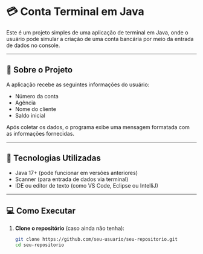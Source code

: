 # 💳 Conta Terminal em Java

Este é um projeto simples de uma aplicação de terminal em Java, onde o usuário pode simular a criação de uma conta bancária por meio da entrada de dados no console.

---

## 🚀 Sobre o Projeto

A aplicação recebe as seguintes informações do usuário:
- Número da conta
- Agência
- Nome do cliente
- Saldo inicial

Após coletar os dados, o programa exibe uma mensagem formatada com as informações fornecidas.

---

## 🧰 Tecnologias Utilizadas

- Java 17+ (pode funcionar em versões anteriores)
- Scanner (para entrada de dados via terminal)
- IDE ou editor de texto (como VS Code, Eclipse ou IntelliJ)

---

## 💻 Como Executar

1. **Clone o repositório** (caso ainda não tenha):
   ```bash
   git clone https://github.com/seu-usuario/seu-repositorio.git
   cd seu-repositorio
